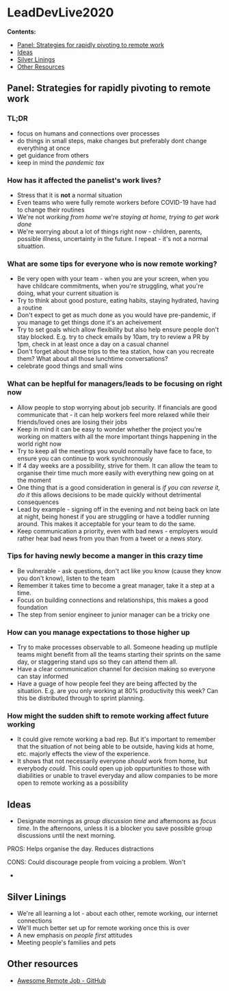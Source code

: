 # LeadDevLive2020

**Contents:**
- [Panel: Strategies for rapidly pivoting to remote work](#panel-strategies-for-rapidly-pivoting-to-remote-work)
- [Ideas](#ideas)
- [Silver Linings](#silver-linings)
- [Other Resources](#other-resources)

## Panel: Strategies for rapidly pivoting to remote work 

### TL;DR
- focus on humans and connections over processes
- do things in small steps, make changes but preferably dont change everything at once
- get guidance from others
- keep in mind the *pandemic tax*

### How has it affected the panelist's work lives?
- Stress that it is **not** a normal situation
- Even teams who were fully remote workers before COVID-19 have had to change their routines
- We're not *working from home* we're *staying at home, trying to get work done*
- We're worrying about a lot of things right now - children, parents, possible illness, uncertainty in the future. I repeat - it's not a normal situattion.

### What are some tips for everyone who is now remote working?
- Be very open with your team - when you are your screen, when you have childcare commitments, when you're struggling, what you're doing, what your current situation is
- Try to think about good posture, eating habits, staying hydrated, having a routine
- Don't expect to get as much done as you would have pre-pandemic, if you manage to get things done it's an acheivement
- Try to set goals which allow flexibility but also help ensure people don't stay blocked. E.g. try to check emails by 10am, try to review a PR by 1pm, check in at least once a day on a casual channel
- Don't forget about those trips to the tea station, how can you recreate them? What about all those lunchtime conversations?
- celebrate good things and small wins

### What can be heplful for managers/leads to be focusing on right now
- Allow people to stop worrying about job security. If financials are good communicate that - it can help workers feel more relaxed while their friends/loved ones are losing their jobs
- Keep in mind it can be easy to wonder whether the project you're working on matters with all the more important things happening in the world right now
- Try to keep all the meetings you would normally have face to face, to ensure you can continue to work synchronously
- If 4 day weeks are a possibility, strive for them. It can allow the team to organise their time much more easily with everything new going on at the moment
- One thing that is a good consideration in general is *if you can reverse it, do it* this allows decisions to be made quickly without detrimental consequences
- Lead by example - signing off in the evening and not being back on late at night, being honest if you are struggling or have a toddler running around. This makes it acceptable for your team to do the same.
- Keep communication a priority, even with bad news - employers would rather hear bad news from you than from a tweet or a news story.

### Tips for having newly become a manger in this crazy time
- Be vulnerable - ask questions, don't act like you know (cause they know you don't know), listen to the team
- Remember it takes time to become a great manager, take it a step at a time.
- Focus on building connections and relationships, this makes a good foundation
- The step from senior engineer to junior manager can be a tricky one

### How can you manage expectations to those higher up
- Try to make processes observable to all. Someone heading up mutliple teams might benefit from all the teams starting their sprints on the same day, or staggering stand ups so they can attend them all.
- Have a clear communication channel for decision making so everyone can stay informed
- Have a guage of how people feel they are being affected by the situation. E.g. are you only working at 80% productivity this week? Can this be distributed through to sprint planning.

### How might the sudden shift to remote working affect future working 
- It could give remote working a bad rep. But it's important to remember that the situation of not being able to be outside, having kids at home, etc. majorly effects the view of the experience.
- It shows that not necessarily everyone *should* work from home, but everybody *could*. This could open up job oppurtunities to those with diabilities or unable to travel everyday and allow companies to be more open to remote working as a possibility

## Ideas
- Designate mornings as *group discussion time* and afternoons as *focus time*. In the afternoons, unless it is a blocker you save possible group discussions until the next morning. 

PROS: Helps organise the day. Reduces distractions

CONS: Could discourage people from voicing a problem. Won't 

- 

## Silver Linings
- We're all learning a lot - about each other, remote working, our internet connections
- We'll much better set up for remote working once this is over
- A new emphasis on *people first* attitudes
- Meeting people's families and pets

## Other resources
- [Awesome Remote Job - GitHub](https://github.com/lukasz-madon/awesome-remote-job)

